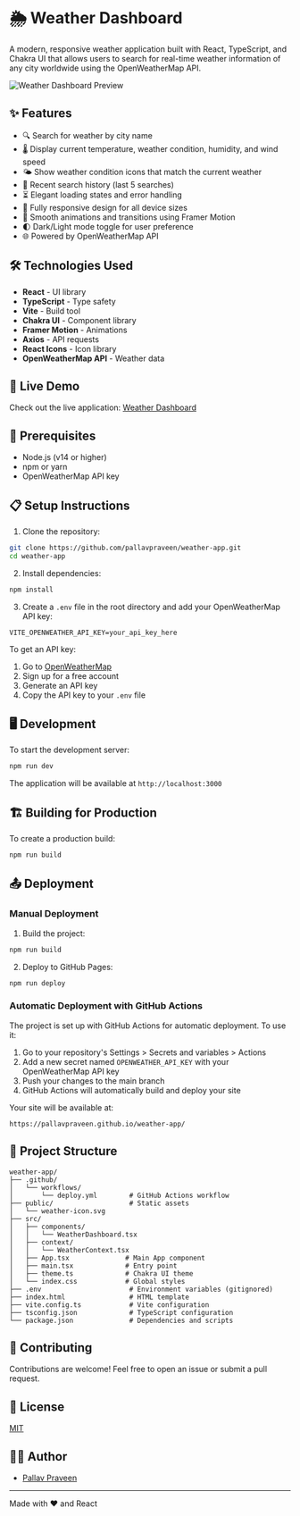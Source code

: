 # 🌦️ Weather Dashboard

A modern, responsive weather application built with React, TypeScript, and Chakra UI that allows users to search for real-time weather information of any city worldwide using the OpenWeatherMap API.

![Weather Dashboard Preview](./public/weather-dashboard-preview.jpg)

## ✨ Features

- 🔍 Search for weather by city name
- 🌡️ Display current temperature, weather condition, humidity, and wind speed
- 🌤️ Show weather condition icons that match the current weather
- 📜 Recent search history (last 5 searches)
- ⏳ Elegant loading states and error handling
- 📱 Fully responsive design for all device sizes
- 🎨 Smooth animations and transitions using Framer Motion
- 🌓 Dark/Light mode toggle for user preference
- 🌐 Powered by OpenWeatherMap API

## 🛠️ Technologies Used

- **React** - UI library
- **TypeScript** - Type safety
- **Vite** - Build tool
- **Chakra UI** - Component library
- **Framer Motion** - Animations
- **Axios** - API requests
- **React Icons** - Icon library
- **OpenWeatherMap API** - Weather data

## 🚀 Live Demo

Check out the live application: [Weather Dashboard](https://YOUR_USERNAME.github.io/weatherapp/)

## 🧰 Prerequisites

- Node.js (v14 or higher)
- npm or yarn
- OpenWeatherMap API key

## 📋 Setup Instructions

1. Clone the repository:
```bash
git clone https://github.com/pallavpraveen/weather-app.git
cd weather-app
```

2. Install dependencies:
```bash
npm install
```

3. Create a `.env` file in the root directory and add your OpenWeatherMap API key:
```
VITE_OPENWEATHER_API_KEY=your_api_key_here
```

To get an API key:
1. Go to [OpenWeatherMap](https://openweathermap.org/api)
2. Sign up for a free account
3. Generate an API key
4. Copy the API key to your `.env` file

## 🖥️ Development

To start the development server:

```bash
npm run dev
```

The application will be available at `http://localhost:3000`

## 🏗️ Building for Production

To create a production build:

```bash
npm run build
```

## 📤 Deployment

### Manual Deployment

1. Build the project:
```bash
npm run build
```

2. Deploy to GitHub Pages:
```bash
npm run deploy
```

### Automatic Deployment with GitHub Actions

The project is set up with GitHub Actions for automatic deployment. To use it:

1. Go to your repository's Settings > Secrets and variables > Actions
2. Add a new secret named `OPENWEATHER_API_KEY` with your OpenWeatherMap API key
3. Push your changes to the main branch
4. GitHub Actions will automatically build and deploy your site

Your site will be available at:
```
https://pallavpraveen.github.io/weather-app/
```

## 📁 Project Structure

```
weather-app/
├── .github/
│   └── workflows/
│       └── deploy.yml        # GitHub Actions workflow
├── public/                   # Static assets
│   └── weather-icon.svg
├── src/
│   ├── components/
│   │   └── WeatherDashboard.tsx
│   ├── context/
│   │   └── WeatherContext.tsx
│   ├── App.tsx              # Main App component
│   ├── main.tsx             # Entry point
│   ├── theme.ts             # Chakra UI theme
│   └── index.css            # Global styles
├── .env                      # Environment variables (gitignored)
├── index.html                # HTML template
├── vite.config.ts            # Vite configuration
├── tsconfig.json             # TypeScript configuration
└── package.json              # Dependencies and scripts
```

## 🤝 Contributing

Contributions are welcome! Feel free to open an issue or submit a pull request.

## 📝 License

[MIT](LICENSE)

## 👨‍💻 Author

- [Pallav Praveen](https://github.com/pallavpraveen)

---

Made with ❤️ and React 